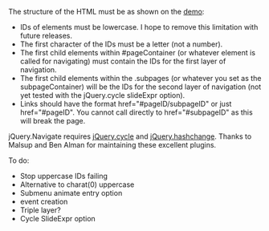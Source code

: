 The structure of the HTML must be as shown on the <a href="http://navigate.tapiocacollective.com/">demo</a>:

* IDs of elements must be lowercase. I hope to remove this limitation with future releases.
* The first character of the IDs must be a letter (not a number).
* The first child elements within #pageContainer (or whatever element is called for navigating) must contain the IDs for the first layer of navigation.
* The first child elements within the .subpages (or whatever you set as the subpageContainer) will be the IDs for the second layer of navigation (not yet tested with the jQuery.cycle slideExpr option).
* Links should have the format href="#pageID/subpageID" or just href="#pageID". You cannot call directly to href="#subpageID" as this will break the page.

jQuery.Navigate requires <a href="http://jquery.malsup.com/cycle/">jQuery.cycle</a> and <a href="http://benalman.com/projects/jquery-hashchange-plugin/">jQuery.hashchange</a>. Thanks to Malsup and Ben Alman for maintaining these excellent plugins.


To do:
* Stop uppercase IDs failing
* Alternative to charat(0) uppercase
* Submenu animate entry option
* event creation
* Triple layer?
* Cycle SlideExpr option
